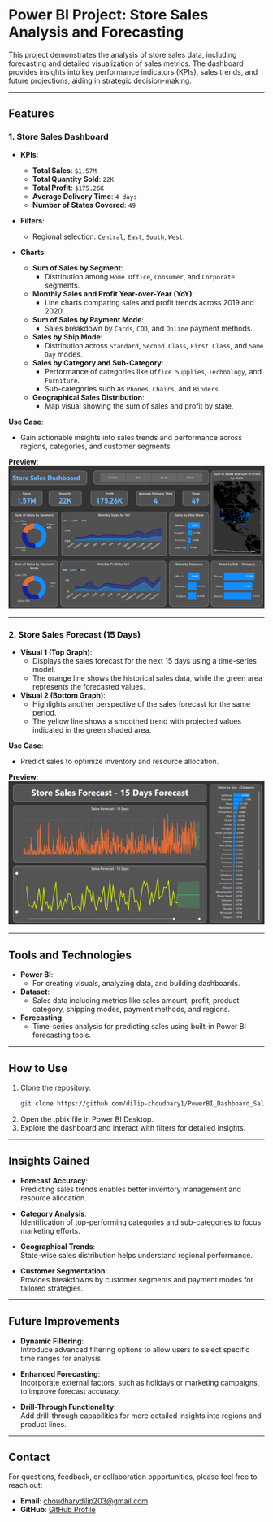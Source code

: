 # Power BI Project: Store Sales Analysis and Forecasting

This project demonstrates the analysis of store sales data, including forecasting and detailed visualization of sales metrics. The dashboard provides insights into key performance indicators (KPIs), sales trends, and future projections, aiding in strategic decision-making.

---

## Features

### 1. **Store Sales Dashboard**
   - **KPIs**:
     - **Total Sales**: `$1.57M`
     - **Total Quantity Sold**: `22K`
     - **Total Profit**: `$175.26K`
     - **Average Delivery Time**: `4 days`
     - **Number of States Covered**: `49`
   - **Filters**:
     - Regional selection: `Central`, `East`, `South`, `West`.

   - **Charts**:
     - **Sum of Sales by Segment**: 
       - Distribution among `Home Office`, `Consumer`, and `Corporate` segments.
     - **Monthly Sales and Profit Year-over-Year (YoY)**:
       - Line charts comparing sales and profit trends across 2019 and 2020.
     - **Sum of Sales by Payment Mode**:
       - Sales breakdown by `Cards`, `COD`, and `Online` payment methods.
     - **Sales by Ship Mode**:
       - Distribution across `Standard`, `Second Class`, `First Class`, and `Same Day` modes.
     - **Sales by Category and Sub-Category**:
       - Performance of categories like `Office Supplies`, `Technology`, and `Furniture`.
       - Sub-categories such as `Phones`, `Chairs`, and `Binders`.
     - **Geographical Sales Distribution**:
       - Map visual showing the sum of sales and profit by state.

   **Use Case**: 
   - Gain actionable insights into sales trends and performance across regions, categories, and customer segments.

   **Preview**:  
   ![Sales Dashboard](./Sales%20Dashboard.png)

---

### 2. **Store Sales Forecast (15 Days)**
   - **Visual 1 (Top Graph)**: 
     - Displays the sales forecast for the next 15 days using a time-series model.
     - The orange line shows the historical sales data, while the green area represents the forecasted values.
   - **Visual 2 (Bottom Graph)**: 
     - Highlights another perspective of the sales forecast for the same period.
     - The yellow line shows a smoothed trend with projected values indicated in the green shaded area.

   **Use Case**: 
   - Predict sales to optimize inventory and resource allocation.

   **Preview**:  
   ![Sales Forecast](./Forecasting.png)

---

## Tools and Technologies
- **Power BI**:
  - For creating visuals, analyzing data, and building dashboards.
- **Dataset**:
  - Sales data including metrics like sales amount, profit, product category, shipping modes, payment methods, and regions.
- **Forecasting**:
  - Time-series analysis for predicting sales using built-in Power BI forecasting tools.

---

## How to Use
1. Clone the repository:
   ```bash
   git clone https://github.com/dilip-choudhary1/PowerBI_Dashboard_Sales_Data_Analysis.git
2. Open the .pbix file in Power BI Desktop.
3. Explore the dashboard and interact with filters for detailed insights.

---

## Insights Gained

- **Forecast Accuracy**:  
  Predicting sales trends enables better inventory management and resource allocation.

- **Category Analysis**:  
  Identification of top-performing categories and sub-categories to focus marketing efforts.

- **Geographical Trends**:  
  State-wise sales distribution helps understand regional performance.

- **Customer Segmentation**:  
  Provides breakdowns by customer segments and payment modes for tailored strategies.

---

## Future Improvements

- **Dynamic Filtering**:  
  Introduce advanced filtering options to allow users to select specific time ranges for analysis.

- **Enhanced Forecasting**:  
  Incorporate external factors, such as holidays or marketing campaigns, to improve forecast accuracy.

- **Drill-Through Functionality**:  
  Add drill-through capabilities for more detailed insights into regions and product lines.

---

## Contact

For questions, feedback, or collaboration opportunities, please feel free to reach out:

- **Email**: [choudharydilip203@gmail.com](mailto:choudharydilip203@gmail.com)
- **GitHub**: [GitHub Profile](https://github.com/dilip-choudhary1)

